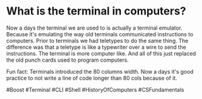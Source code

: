 # What is the terminal in computers?

Now a days the terminal we are used to is actually a terminal emulator. 
Because it's emulating the way old terminals communicated instructions to computers.
Prior to terminals we had teletypes to do the same thing. The difference was that a teletype
is like a typewriter over a wire to send the instructions. The terminal is more computer like.
And all of this just replaced the old punch cards used to program computers.

Fun fact: Terminals introduced the 80 columns width. Now a days it's good practice to not write a line
of code longer than 80 cols because of it.

#Boost #Terminal #CLI #Shell #HistoryOfComputers #CSFundamentals
